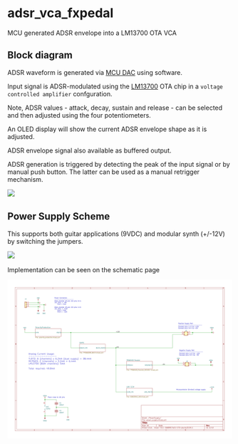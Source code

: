# adsr_vca_fxpedal
MCU generated ADSR envelope into a LM13700 OTA VCA

## Block diagram

ADSR waveform is generated via [MCU DAC](docs/datasheet/stm32l432kb_datasheet.pdf) using software.

Input signal is ADSR-modulated using the [LM13700](docs/datasheet/lm13700.pdf) OTA chip in a `voltage controlled amplifier` confguration.

Note, ADSR values - attack, decay, sustain and release - can be selected and then adjusted using the four potentiometers.  

An OLED display will show the current ADSR envelope shape as it is adjusted.

ADSR envelope signal also available as buffered output.

ADSR generation is triggered by detecting the peak of the input signal or by manual push button. The latter can be used as a manual retrigger mechanism.

![](https://lucid.app/publicSegments/view/f9110502-4c70-44df-a120-1ce2ebbae0e5/image.png)

## Power Supply Scheme

This supports both guitar applications (9VDC) and modular synth (+/-12V) by switching the jumpers.

![](https://lucid.app/publicSegments/view/5046d51e-e26f-4106-ab1e-7b260f3f4b0d/image.png)

Implementation can be seen on the schematic page

![](docs/schematic/adsr_vca_fx-PowerSupply.svg)

